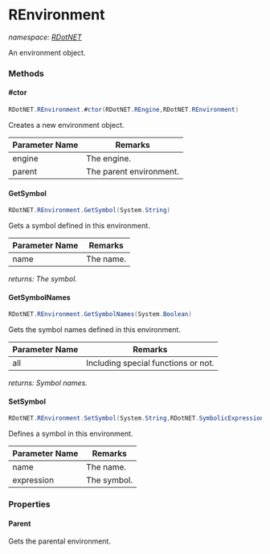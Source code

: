 ﻿# REnvironment
_namespace: [RDotNET](./index.md)_

An environment object.



### Methods

#### #ctor
```csharp
RDotNET.REnvironment.#ctor(RDotNET.REngine,RDotNET.REnvironment)
```
Creates a new environment object.

|Parameter Name|Remarks|
|--------------|-------|
|engine|The engine.|
|parent|The parent environment.|


#### GetSymbol
```csharp
RDotNET.REnvironment.GetSymbol(System.String)
```
Gets a symbol defined in this environment.

|Parameter Name|Remarks|
|--------------|-------|
|name|The name.|


_returns: The symbol._

#### GetSymbolNames
```csharp
RDotNET.REnvironment.GetSymbolNames(System.Boolean)
```
Gets the symbol names defined in this environment.

|Parameter Name|Remarks|
|--------------|-------|
|all|Including special functions or not.|


_returns: Symbol names._

#### SetSymbol
```csharp
RDotNET.REnvironment.SetSymbol(System.String,RDotNET.SymbolicExpression)
```
Defines a symbol in this environment.

|Parameter Name|Remarks|
|--------------|-------|
|name|The name.|
|expression|The symbol.|



### Properties

#### Parent
Gets the parental environment.
